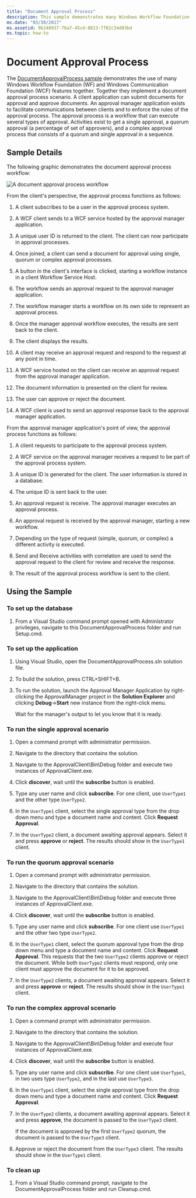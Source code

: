 ```yaml
---
title: "Document Approval Process"
description: This sample demonstrates many Windows Workflow Foundation and Windows Communication Foundation features in a document-approval process scenario.
ms.date: "03/30/2017"
ms.assetid: 9b240937-76a7-45cd-8823-7f82c34d03bd
ms.topic: how-to
---
```

# Document Approval Process

The [DocumentApprovalProcess sample](https://github.com/dotnet/samples/tree/main/framework/windows-workflow-foundation/application/DocumentApprovalProcess/CS) demonstrates the use of many Windows Workflow Foundation (WF) and Windows Communication Foundation (WCF) features together. Together they implement a document approval process scenario. A client application can submit documents for approval and approve documents. An approval manager application exists to facilitate communications between clients and to enforce the rules of the approval process. The approval process is a workflow that can execute several types of approval. Activities exist to get a single approval, a quorum approval (a percentage of set of approvers), and a complex approval process that consists of a quorum and single approval in a sequence.

## Sample Details

The following graphic demonstrates the document approval process workflow:

![A document approval process workflow](./media/document-approval-process/document-approval-process.jpg)

From the client's perspective, the approval process functions as follows:

1. A client subscribes to be a user in the approval process system.

2. A WCF client sends to a WCF service hosted by the approval manager application.

3. A unique user ID is returned to the client. The client can now participate in approval processes.

4. Once joined, a client can send a document for approval using single, quorum or complex approval processes.

5. A button in the client's interface is clicked, starting a workflow instance in a client Workflow Service Host.

6. The workflow sends an approval request to the approval manager application.

7. The workflow manager starts a workflow on its own side to represent an approval process.

8. Once the manager approval workflow executes, the results are sent back to the client.

9. The client displays the results.

10. A client may receive an approval request and respond to the request at any point in time.

11. A WCF service hosted on the client can receive an approval request from the approval manager application.

12. The document information is presented on the client for review.

13. The user can approve or reject the document.

14. A WCF client is used to send an approval response back to the approval manager application.

From the approval manager application's point of view, the approval process functions as follows:

1. A client requests to participate to the approval process system.

2. A WCF service on the approval manager receives a request to be part of the approval process system.

3. A unique ID is generated for the client. The user information is stored in a database.

4. The unique ID is sent back to the user.

5. An approval request is receive. The approval manager executes an approval process.

6. An approval request is received by the approval manager, starting a new workflow.

7. Depending on the type of request (simple, quorum, or complex) a different activity is executed.

8. Send and Receive activities with correlation are used to send the approval request to the client for review and receive the response.

9. The result of the approval process workflow is sent to the client.

## Using the Sample

### To set up the database

1. From a Visual Studio command prompt opened with Administrator privileges, navigate to this DocumentApprovalProcess folder and run Setup.cmd.

### To set up the application

1. Using Visual Studio, open the DocumentApprovalProcess.sln solution file.

2. To build the solution, press CTRL+SHIFT+B.

3. To run the solution, launch the Approval Manager Application by right-clicking the ApprovalManager project in the **Solution Explorer** and clicking **Debug**->**Start** new instance from the right-click menu.

    Wait for the manager's output to let you know that it is ready.

### To run the single approval scenario

1. Open a command prompt with administrator permission.

2. Navigate to the directory that contains the solution.

3. Navigate to the ApprovalClient\Bin\Debug folder and execute two instances of ApprovalClient.exe.

4. Click **discover**, wait until the **subscribe** button is enabled.

5. Type any user name and click **subscribe**. For one client, use `UserType1` and the other type `UserType2`.

6. In the `UserType1` client, select the single approval type from the drop down menu and type a document name and content. Click **Request Approval**.

7. In the `UserType2` client, a document awaiting approval appears. Select it and press **approve** or **reject**. The results should show in the `UserType1` client.

### To run the quorum approval scenario

1. Open a command prompt with administrator permission.

2. Navigate to the directory that contains the solution.

3. Navigate to the ApprovalClient\Bin\Debug folder and execute three instances of ApprovalClient.exe.

4. Click **discover**, wait until the **subscribe** button is enabled.

5. Type any user name and click **subscribe**. For one client use `UserType1` and the other two type `UserType2`.

6. In the `UserType1` client, select the quorum approval type from the drop down menu and type a document name and content. Click **Request Approval**. This requests that the two `UserType2` clients approve or reject the document. While both `UserType2` clients must respond, only one client must approve the document for it to be approved.

7. In the `UserType2` clients, a document awaiting approval appears. Select it and press **approve** or **reject**. The results should show in the `UserType1` client.

### To run the complex approval scenario

1. Open a command prompt with administrator permission.

2. Navigate to the directory that contains the solution.

3. Navigate to the ApprovalClient\Bin\Debug folder and execute four instances of ApprovalClient.exe.

4. Click **discover**, wait until the **subscribe** button is enabled.

5. Type any user name and click **subscribe**. For one client use `UserType1`, in two uses type `UserType2`, and in the last use `UserType3`.

6. In the `UserType1` client, select the single approval type from the drop down menu and type a document name and content. Click **Request Approval**.

7. In the `UserType2` clients, a document awaiting approval appears. Select it and press **approve**, the document is passed to the `UserType3` client.

    If the document is approved by the first `UserType2` quorum, the document is passed to the `UserType3` client.

8. Approve or reject the document from the `UserType3` client. The results should show in the `UserType1` client.

### To clean up

1. From a Visual Studio command prompt, navigate to the DocumentApprovalProcess folder and run Cleanup.cmd.
